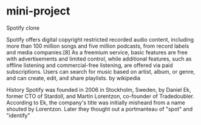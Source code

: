# mini-project

Spotify clone

  Spotify offers digital copyright restricted recorded audio content, including more than 100 million songs and five million podcasts, from record labels and media companies.[8] As a freemium service, basic features are free with advertisements and limited control, while additional features, such as offline listening and commercial-free listening, are offered via paid subscriptions. Users can search for music based on artist, album, or genre, and can create, edit, and share playlists. by wikipedia


History
   Spotify was founded in 2006 in Stockholm, Sweden, by Daniel Ek, former CTO of Stardoll, and Martin Lorentzon, co-founder of Tradedoubler. According to Ek, the company's title was initially misheard from a name shouted by Lorentzon. Later they thought out a portmanteau of "spot" and "identify"
